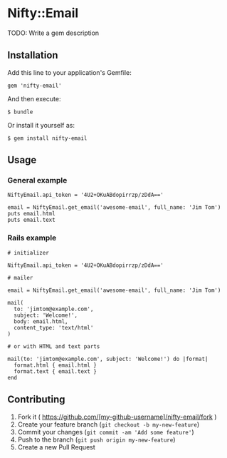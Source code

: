 # Nifty::Email

TODO: Write a gem description

## Installation

Add this line to your application's Gemfile:

    gem 'nifty-email'

And then execute:

    $ bundle

Or install it yourself as:

    $ gem install nifty-email

## Usage

### General example

```
NiftyEmail.api_token = '4U2+OKuABdopirrzp/zDdA=='

email = NiftyEmail.get_email('awesome-email', full_name: 'Jim Tom')
puts email.html
puts email.text
```

### Rails example

```
# initializer

NiftyEmail.api_token = '4U2+OKuABdopirrzp/zDdA=='

# mailer

email = NiftyEmail.get_email('awesome-email', full_name: 'Jim Tom')

mail(
  to: 'jimtom@example.com',
  subject: 'Welcome!',
  body: email.html,
  content_type: 'text/html'
)

# or with HTML and text parts

mail(to: 'jimtom@example.com', subject: 'Welcome!') do |format|
  format.html { email.html }
  format.text { email.text }
end
```

## Contributing

1. Fork it ( https://github.com/[my-github-username]/nifty-email/fork )
2. Create your feature branch (`git checkout -b my-new-feature`)
3. Commit your changes (`git commit -am 'Add some feature'`)
4. Push to the branch (`git push origin my-new-feature`)
5. Create a new Pull Request
